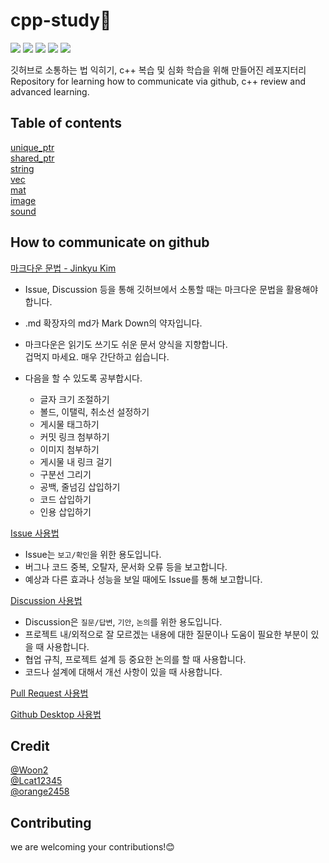 # cpp-study🎈
<a href="https://isocpp.org/"><img src="https://img.shields.io/badge/Launguage-C%2B%2B17%2C%20C%2B%2B20-blue?logo=cplusplus"/></a>
<a href="https://github.com/MyeongWoonJang/cpp-study"><img src="https://img.shields.io/github/languages/code-size/MyeongWoonJang/cpp-study"/></a>
<a href="https://github.com/MyeongWoonJang/cpp-study"><img src="https://img.shields.io/github/repo-size/MyeongWoonJang/cpp-study"/></a>
<a href="https://github.com/MyeongWoonJang/cpp-study/issues?q=is%3Aopen+is%3Aissue"><img src="https://img.shields.io/github/issues/MyeongWoonJang/cpp-study"/></a>
<a href="https://github.com/MyeongWoonJang/cpp-study/issues?q=is%3Aissue+is%3Aclosed"><img src="https://img.shields.io/github/issues-closed/MyeongWoonJang/cpp-study"/></a>

깃허브로 소통하는 법 익히기, c++ 복습 및 심화 학습을 위해 만들어진 레포지터리   
Repository for learning how to communicate via github, c++ review and advanced learning.

## Table of contents
[unique_ptr]("")   
[shared_ptr]("")   
[string]("")   
[vec]("")   
[mat]("")   
[image]("")   
[sound]("")   

## How to communicate on github
[마크다운 문법 - Jinkyu Kim](https://github.com/jinkyukim-me/markdown_ko)   
- Issue, Discussion 등을 통해 깃허브에서 소통할 때는 마크다운 문법을 활용해야 합니다.
- .md 확장자의 md가 Mark Down의 약자입니다.
- 마크다운은 읽기도 쓰기도 쉬운 문서 양식을 지향합니다. </br>겁먹지 마세요. 매우 간단하고 쉽습니다.

- 다음을 할 수 있도록 공부합시다.   

  - 글자 크기 조절하기
  - 볼드, 이탤릭, 취소선 설정하기
  - 게시물 태그하기
  - 커밋 링크 첨부하기
  - 이미지 첨부하기
  - 게시물 내 링크 걸기
  - 구분선 그리기
  - 공백, 줄넘김 삽입하기
  - 코드 삽입하기
  - 인용 삽입하기

[Issue 사용법](https://github.com/MyeongWoonJang/cpp-study/issues/1)  
- Issue는 `보고/확인`을 위한 용도입니다.
- 버그나 코드 중복, 오탈자, 문서화 오류 등을 보고합니다.
- 예상과 다른 효과나 성능을 보일 때에도 Issue를 통해 보고합니다.

[Discussion 사용법](https://github.com/MyeongWoonJang/cpp-study/discussions/2)   
- Discussion은 `질문/답변`, `기안`, `논의`를 위한 용도입니다.
- 프로젝트 내/외적으로 잘 모르겠는 내용에 대한 질문이나 도움이 필요한 부분이 있을 때 사용합니다.
- 협업 규칙, 프로젝트 설계 등 중요한 논의를 할 때 사용합니다.
- 코드나 설계에 대해서 개선 사항이 있을 때 사용합니다.

[Pull Request 사용법]()   

[Github Desktop 사용법]()   

## Credit
[@Woon2](https://github.com/MyeongWoonJang)   
[@Lcat12345](https://github.com/Lcat12345)   
[@orange2458](https://github.com/Lcat12345)

## Contributing
we are welcoming your contributions!😊
